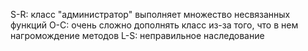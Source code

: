 S-R: класс "администратор" выполняет множество несвязанных функций
O-C: очень сложно дополнять класс из-за того, что в нем нагромождение методов
L-S: неправильное наследование